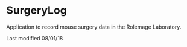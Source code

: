 # SurgeryLog
Application to record mouse surgery data in the Rolemage Laboratory. 

Last modified 08/01/18
